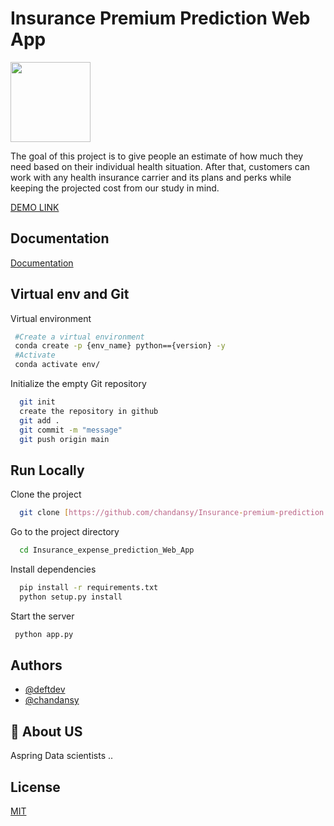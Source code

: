 
# Insurance Premium Prediction Web App
<img src="https://drive.google.com/file/d/11lve-0v3545mPYPWHIXDn0BTrmGhlI_V/view?usp=sharing" width="128"/>

The goal of this project is to give people an estimate of how much they need based on
their individual health situation. After that, customers can work with any health
insurance carrier and its plans and perks while keeping the projected cost from our
study in mind. 


[DEMO LINK](https://insurance-premium-prediction-rx8c.onrender.com)



## Documentation

[Documentation](https://drive.google.com/drive/folders/1hcE3rKxjZQdEeFZjZHe4UM8q-_NrW2vM?usp=sharing)


## Virtual env and Git

Virtual environment

```bash
 #Create a virtual environment
 conda create -p {env_name} python=={version} -y
 #Activate 
 conda activate env/
```
Initialize the empty Git repository
```bash
  git init 
  create the repository in github
  git add .
  git commit -m "message"
  git push origin main
```
## Run Locally

Clone the project

```bash
  git clone [https://github.com/chandansy/Insurance-premium-prediction.git]
```

Go to the project directory

```bash
  cd Insurance_expense_prediction_Web_App
```

Install dependencies

```bash
  pip install -r requirements.txt
  python setup.py install
```

Start the server

```bash
 python app.py
```


## Authors

- [@deftdev](https://github.com/deftydev)
- [@chandansy](https://github.com/chandansy?tab=repositories)

## 🚀 About US
Aspring Data scientists
..


## License

[MIT](https://choosealicense.com/licenses/mit/)

